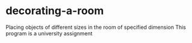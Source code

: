 # decorating-a-room
Placing objects of different sizes in the room of specified dimension
This program is a university assignment
